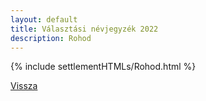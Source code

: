 ```yaml
---
layout: default
title: Választási névjegyzék 2022
description: Rohod
---
```


{% include settlementHTMLs/Rohod.html %}

[Vissza](../)